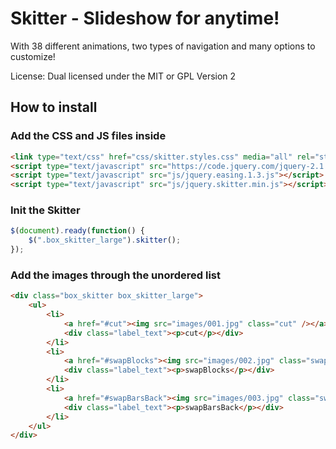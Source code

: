 # Skitter - Slideshow for anytime!

With 38 different animations, two types of navigation and many options to customize!

License: Dual licensed under the MIT or GPL Version 2 

## How to install

### Add the CSS and JS files inside <head>

```html
<link type="text/css" href="css/skitter.styles.css" media="all" rel="stylesheet" />
<script type="text/javascript" src="https://code.jquery.com/jquery-2.1.1.min.js"></script>
<script type="text/javascript" src="js/jquery.easing.1.3.js"></script>
<script type="text/javascript" src="js/jquery.skitter.min.js"></script>
```

### Init the Skitter

```javascript
$(document).ready(function() {
	$(".box_skitter_large").skitter();
});
```

### Add the images through the unordered list

```html
<div class="box_skitter box_skitter_large">
	<ul>
		<li>
			<a href="#cut"><img src="images/001.jpg" class="cut" /></a>
			<div class="label_text"><p>cut</p></div>
		</li>
		<li>
			<a href="#swapBlocks"><img src="images/002.jpg" class="swapBlocks" /></a>
			<div class="label_text"><p>swapBlocks</p></div>
		</li>
		<li>
			<a href="#swapBarsBack"><img src="images/003.jpg" class="swapBarsBack" /></a>
			<div class="label_text"><p>swapBarsBack</p></div>
		</li>
	</ul>
</div>
```